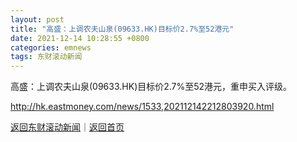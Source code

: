 ```yaml
---
layout: post
title: "高盛：上调农夫山泉(09633.HK)目标价2.7%至52港元"
date: 2021-12-14 10:28:55 +0800
categories: emnews
tags: 东财滚动新闻
---
```


高盛：上调农夫山泉(09633.HK)目标价2.7%至52港元，重申买入评级。

<http://hk.eastmoney.com/news/1533,202112142212803920.html>

[返回东财滚动新闻](//finews.withounder.com/emnews/)｜[返回首页](//finews.withounder.com/)